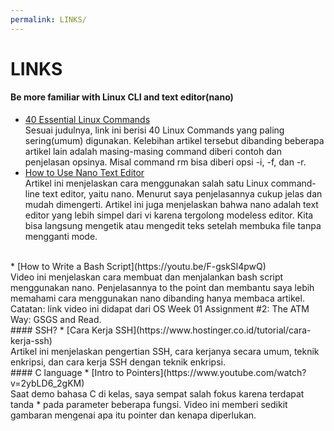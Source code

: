 ```yaml
---
permalink: LINKS/
---
```

# LINKS

#### Be more familiar with Linux CLI and text editor(nano)
* [40 Essential Linux Commands](https://www.hostinger.com/tutorials/linux-commands)<br>
Sesuai judulnya, link ini berisi 40 Linux Commands yang paling sering(umum) digunakan.
Kelebihan artikel tersebut dibanding beberapa artikel lain adalah masing-masing command diberi contoh dan penjelasan opsinya.
Misal command rm bisa diberi opsi -i, -f, dan -r. <br>
* [How to Use Nano Text Editor](https://linuxize.com/post/how-to-use-nano-text-editor/)<br>
Artikel ini menjelaskan cara menggunakan salah satu Linux command-line text editor, yaitu nano.
Menurut saya penjelasannya cukup jelas dan mudah dimengerti. Artikel ini juga menjelaskan bahwa nano adalah text editor yang lebih simpel dari vi karena tergolong modeless editor.
Kita bisa langsung mengetik atau mengedit teks setelah membuka file tanpa mengganti mode.
<br>
* [How to Write a Bash Script](https://youtu.be/F-gskSl4pwQ)<br>
Video ini menjelaskan cara membuat dan menjalankan bash script menggunakan nano. 
Penjelasannya to the point dan membantu saya lebih memahami cara menggunakan nano dibanding hanya membaca artikel. Catatan: link video ini didapat dari OS Week 01 Assignment #2: The ATM Way: GSGS and Read.<br>
#### SSH? 
* [Cara Kerja SSH](https://www.hostinger.co.id/tutorial/cara-kerja-ssh)<br>
Artikel ini menjelaskan pengertian SSH, cara kerjanya secara umum, teknik enkripsi, dan cara kerja SSH dengan teknik enkripsi.<br>
#### C language 
* [Intro to Pointers](https://www.youtube.com/watch?v=2ybLD6_2gKM)<br>
Saat demo bahasa C di kelas, saya sempat salah fokus karena terdapat tanda * pada parameter beberapa fungsi. Video ini memberi sedikit gambaran mengenai apa itu pointer dan kenapa diperlukan.



